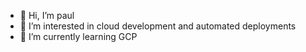 - 👋 Hi, I’m paul
- 👀 I’m interested in cloud development and automated deployments
- 🌱 I’m currently learning GCP
